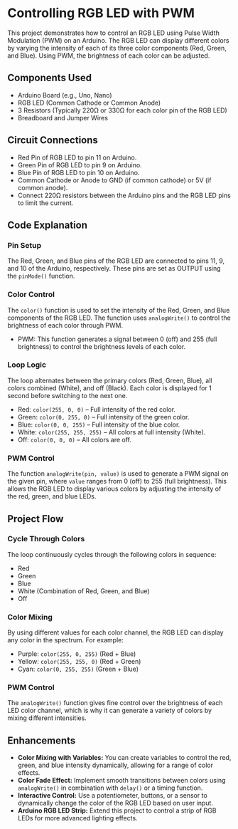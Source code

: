 # Controlling RGB LED with PWM

This project demonstrates how to control an RGB LED using Pulse Width Modulation (PWM) on an Arduino. The RGB LED can display different colors by varying the intensity of each of its three color components (Red, Green, and Blue). Using PWM, the brightness of each color can be adjusted.

## Components Used

- Arduino Board (e.g., Uno, Nano)
- RGB LED (Common Cathode or Common Anode)
- 3 Resistors (Typically 220Ω or 330Ω for each color pin of the RGB LED)
- Breadboard and Jumper Wires

## Circuit Connections

- Red Pin of RGB LED to pin 11 on Arduino.
- Green Pin of RGB LED to pin 9 on Arduino.
- Blue Pin of RGB LED to pin 10 on Arduino.
- Common Cathode or Anode to GND (if common cathode) or 5V (if common anode).
- Connect 220Ω resistors between the Arduino pins and the RGB LED pins to limit the current.

## Code Explanation

### Pin Setup

The Red, Green, and Blue pins of the RGB LED are connected to pins 11, 9, and 10 of the Arduino, respectively. These pins are set as OUTPUT using the `pinMode()` function.

### Color Control

The `color()` function is used to set the intensity of the Red, Green, and Blue components of the RGB LED. The function uses `analogWrite()` to control the brightness of each color through PWM.

- PWM: This function generates a signal between 0 (off) and 255 (full brightness) to control the brightness levels of each color.

### Loop Logic

The loop alternates between the primary colors (Red, Green, Blue), all colors combined (White), and off (Black). Each color is displayed for 1 second before switching to the next one.

- Red: `color(255, 0, 0)` – Full intensity of the red color.
- Green: `color(0, 255, 0)` – Full intensity of the green color.
- Blue: `color(0, 0, 255)` – Full intensity of the blue color.
- White: `color(255, 255, 255)` – All colors at full intensity (White).
- Off: `color(0, 0, 0)` – All colors are off.

### PWM Control

The function `analogWrite(pin, value)` is used to generate a PWM signal on the given pin, where `value` ranges from 0 (off) to 255 (full brightness). This allows the RGB LED to display various colors by adjusting the intensity of the red, green, and blue LEDs.

## Project Flow

### Cycle Through Colors

The loop continuously cycles through the following colors in sequence:

- Red
- Green
- Blue
- White (Combination of Red, Green, and Blue)
- Off

### Color Mixing

By using different values for each color channel, the RGB LED can display any color in the spectrum. For example:

- Purple: `color(255, 0, 255)` (Red + Blue)
- Yellow: `color(255, 255, 0)` (Red + Green)
- Cyan: `color(0, 255, 255)` (Green + Blue)

### PWM Control

The `analogWrite()` function gives fine control over the brightness of each LED color channel, which is why it can generate a variety of colors by mixing different intensities.

## Enhancements

- **Color Mixing with Variables:** You can create variables to control the red, green, and blue intensity dynamically, allowing for a range of color effects.
- **Color Fade Effect:** Implement smooth transitions between colors using `analogWrite()` in combination with `delay()` or a timing function.
- **Interactive Control:** Use a potentiometer, buttons, or a sensor to dynamically change the color of the RGB LED based on user input.
- **Arduino RGB LED Strip:** Extend this project to control a strip of RGB LEDs for more advanced lighting effects.
